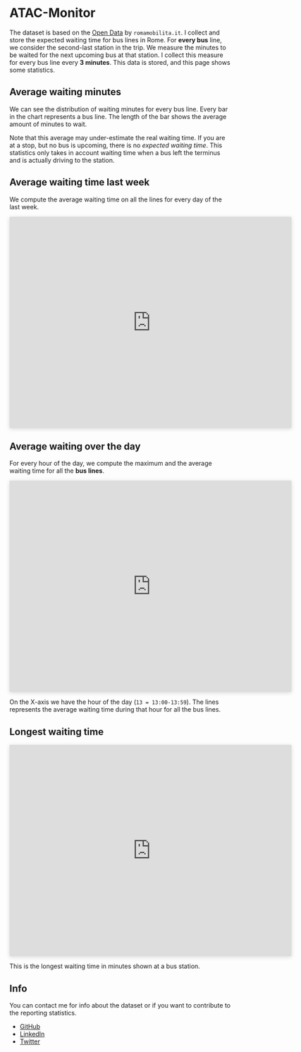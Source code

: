 # ATAC-Monitor

The dataset is based on the [Open Data](https://romamobilita.it/it/tecnologie/open-data) by `romamobilita.it`. I collect and store the expected waiting time for bus lines in Rome. For __every bus__ line, we consider the second-last station in the trip. We measure the minutes to be waited for the next upcoming bus at that station. I collect this measure for every bus line every __3 minutes__. This data is stored, and this page shows some statistics.

## Average waiting minutes

We can see the distribution of waiting minutes for every bus line. Every bar in the chart represents a bus line. The length of the bar shows the average amount of minutes to wait.

<div id="wrapper">
  <canvas id="chart"></canvas>
</div>


Note that this average may under-estimate the real waiting time. If you are at a stop, but no bus is upcoming, there is no _expected waiting time_. This statistics only takes in account waiting time when a bus left the terminus and is actually driving to the station.

## Average waiting time last week

We compute the average waiting time on all the lines for every day of the last week.

<iframe style="border: none;border-radius: 2px;box-shadow: 0 2px 10px 0 rgba(70, 76, 79, .2);" width="640" height="480" src="https://charts.mongodb.com/charts-project-0-urdrh/embed/charts?id=aa70bd0d-f3b7-4ee3-870c-e7c015e20a09&tenant=b6ce3d2e-8588-4414-bc01-ab06e40b3635"></iframe>

## Average waiting over the day

For every hour of the day, we compute the maximum and the average waiting time for all the __bus lines__.

<iframe style="border: none;border-radius: 2px;box-shadow: 0 2px 10px 0 rgba(70, 76, 79, .2);" width="640" height="480" src="https://charts.mongodb.com/charts-project-0-urdrh/embed/charts?id=511d7883-016b-4510-9a66-2902f0af5fd8&tenant=b6ce3d2e-8588-4414-bc01-ab06e40b3635"></iframe>

On the X-axis we have the hour of the day (`13 = 13:00-13:59`). The lines represents the average waiting time during that hour for all the bus lines.

## Longest waiting time

<iframe style="border: none;border-radius: 2px;box-shadow: 0 2px 10px 0 rgba(70, 76, 79, .2);" width="640" height="480" src="https://charts.mongodb.com/charts-project-0-urdrh/embed/charts?id=dba11411-a162-47b6-be9a-d141602f372b&tenant=b6ce3d2e-8588-4414-bc01-ab06e40b3635"></iframe>

This is the longest waiting time in minutes shown at a bus station.

## Info

You can contact me for info about the dataset or if you want to contribute to the reporting statistics.

- [GitHub](https://github.com/Marco-Santoni/atacmonitor)
- [LinkedIn](https://linkedin.com/in/msantoni)
- [Twitter](https://twitter.com/mrsantoni)


<script src="https://cdnjs.cloudflare.com/ajax/libs/Chart.js/2.8.0/Chart.min.js"></script>
<script src="https://d3js.org/d3.v5.min.js"></script>
<script type="text/javascript">
function makeChart(players) {
  // players is an array of objects where each object is something like:
  // {
  //   "Name": "Steffi Graf",
  //   "Weeks": "377",
  //   "Gender": "Female"
  // }

  var playerLabels = players.map(function(d) {
    return d.Name;
  });
  var weeksData = players.map(function(d) {
    return +d.Weeks;
  });

  var chart = new Chart('chart', {
    type: "horizontalBar",
    options: {
      maintainAspectRatio: false,
      legend: {
        display: false
      }
    },
    data: {
      labels: playerLabels,
      datasets: [
        {
          data: weeksData
        }
      ]
    }
  });
}

// Request data using D3
d3
  .csv("https://s3-us-west-2.amazonaws.com/s.cdpn.io/2814973/atp_wta.csv")
  .then(makeChart);
</script>
